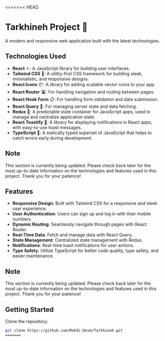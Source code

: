 <<<<<<< HEAD
# Tarkhineh Project 🌱

A modern and responsive web application built with the latest technologies.

## Technologies Used

- **React** ⚛️: A JavaScript library for building user interfaces.
- **Tailwind CSS** 🌈: A utility-first CSS framework for building sleek, minimalistic, and responsive designs.
- **React Icons** 📦: A library for adding scalable vector icons to your app.
- **React Router** 🛣️: For handling navigation and routing between pages.
- **React Hook Form** 📋: For handling form validation and data submission.
- **React Query** 🔄: For managing server state and data fetching.
- **Redux** 🔄: A predictable state container for JavaScript apps, used to manage and centralize application state.
- **React Toastify** 🔔: A library for displaying notifications in React apps, with easy-to-use toast messages.
- **TypeScript** 📝: A statically typed superset of JavaScript that helps to catch errors early during development.

## Note

This section is currently being updated. Please check back later for the most up-to-date information on the technologies and features used in this project. Thank you for your patience!

## Features

- **Responsive Design**: Built with Tailwind CSS for a responsive and sleek user experience.
- **User Authentication**: Users can sign up and log in with their mobile numbers.
- **Dynamic Routing**: Seamlessly navigate through pages with React Router.
- **Real-Time Data**: Fetch and manage data with React Query.
- **State Management**: Centralized state management with Redux.
- **Notifications**: Real-time toast notifications for user actions.
- **Type Safety**: Utilize TypeScript for better code quality, type safety, and easier maintenance.

## Note

This section is currently being updated. Please check back later for the most up-to-date information on the technologies and features used in this project. Thank you for your patience!

## Getting Started

Clone the repository:

```bash
git clone https://github.com/Mahdi-Devm/Tarkhineh.git
=======
